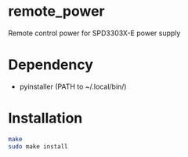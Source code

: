 # remote_power

Remote control power for SPD3303X-E power supply

# Dependency

* pyinstaller (PATH to ~/.local/bin/)

# Installation

```bash
make
sudo make install
```
